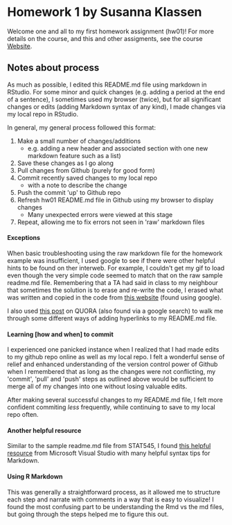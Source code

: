 # Homework 1 by Susanna Klassen

Welcome one and all to my first homework assignment (hw01)! For more details on the course, and this and other assigments, see the course <a href=http://stat545.com>Website</a>.

## Notes about process

As much as possible, I edited this README.md file using markdown in RStudio. For some minor and quick changes (e.g. adding a period at the end of a sentence), I sometimes used my browser (twice), but for all significant changes or edits (adding Markdown syntax of any kind), I made changes via my local repo in RStudio. 

In general, my general process followed this format:
1. Make a small number of changes/additions 
    - e.g. adding a new header and associated section with one new markdown feature such as a list)
2. Save these changes as I go along
3. Pull changes from Github (purely for good form)
4. Commit recently saved changes to my local repo
    - with a note to describe the change
5. Push the commit 'up' to Github repo
6. Refresh hw01 README.md file in Github using my browser to display changes
    - Many unexpected errors were viewed at this stage 
7. Repeat, allowing me to fix errors not seen in 'raw' markdown files

#### Exceptions
When basic troubleshooting using the raw markdown file for the homework example was insufficient, I used google to see if there were other helpful hints to be found on ther interweb. For example, I couldn't get my gif to load even though the very simple code seemed to match that on the raw sample readme.md file. Remembering that a TA had said in class to my neighbour that sometimes the solution is to erase and re-write the code, I erased what was written and copied in the code from <a href= "https://gist.githubusercontent.com/jhsu/2550829/raw/0cb4f77d83e0783e89d361df0f8501ddb668d2fb/gifs.markdown">this website</a> (found using google). 

I also used <a href="https://www.quora.com/How-do-I-create-a-hyperlink-in-the-README-file-in-my-GitHub-account-which-would-redirect-to-a-new-page-containing-the-project-explanation">this post</a> on QUORA (also found via a google search) to walk me through some different ways of adding hyperlinks to my README.md file. 

#### Learning [how and when] to commit

I experienced one panicked instance when I realized that I had made edits to my github repo online as well as my local repo. I felt a wonderful sense of relief and enhanced understanding of the version control power of Github when I remembered that as long as the changes were not conflicting, my 'commit', 'pull' and 'push' steps as outlined above would be sufficient to merge all of my changes into one without losing valuable edits. 

After making several successful changes to my README.md file, I felt more confident commiting *less* frequently, while continuing to save to my local repo often. 

#### Another helpful resource

Similar to the sample readme.md file from STAT545, I found <a href="https://docs.microsoft.com/en-us/vsts/reference/markdown-guidance">this helpful resource</a> from Microsoft Visual Studio with many helpful syntax tips for Markdown. 

#### Using R Markdown

This was generally a straightforward process, as it allowed me to structure each step and narrate with comments in a way that is easy to visualize! I found the most confusing part to be understanding the Rmd vs the md files, but going through the steps helped me to figure this out. 
